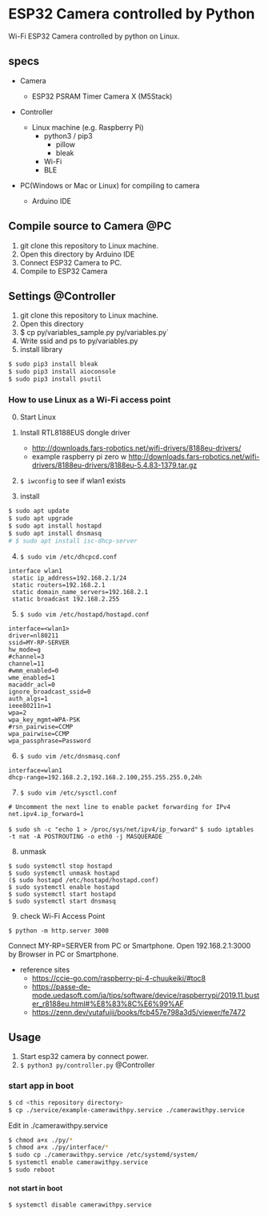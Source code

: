 # ESP32 Camera controlled by Python

Wi-Fi ESP32 Camera controlled by python on Linux.

## specs

* Camera
    * ESP32 PSRAM Timer Camera X (M5Stack)

* Controller
    * Linux machine (e.g. Raspberry Pi)
        * python3 / pip3
            * pillow
            * bleak
        * Wi-Fi
        * BLE

* PC(Windows or Mac or Linux) for compiling to camera
    * Arduino IDE


## Compile source to Camera @PC

1. git clone this repository to Linux machine.
2. Open this directory by Arduino IDE
3. Connect ESP32 Camera to PC.
4. Compile to ESP32 Camera


## Settings @Controller

1. git clone this repository to Linux machine.
2. Open this directory
3. $ cp py/variables_sample.py py/variables.py`
4. Write ssid and ps to py/variables.py
5. install library
```bash
$ sudo pip3 install bleak
$ sudo pip3 install aioconsole
$ sudo pip3 install psutil
```


### How to use Linux as a Wi-Fi access point

0. Start Linux
1. Install RTL8188EUS dongle driver 
    * http://downloads.fars-robotics.net/wifi-drivers/8188eu-drivers/
    * example raspberry pi zero w http://downloads.fars-robotics.net/wifi-drivers/8188eu-drivers/8188eu-5.4.83-1379.tar.gz

2. `$ iwconfig` to see if wlan1 exists

3. install
```bash
$ sudo apt update
$ sudo apt upgrade
$ sudo apt install hostapd
$ sudo apt install dnsmasq
# $ sudo apt install isc-dhcp-server
```
4. `$ sudo vim /etc/dhcpcd.conf`
```
interface wlan1
 static ip_address=192.168.2.1/24
 static routers=192.168.2.1
 static domain_name_servers=192.168.2.1
 static broadcast 192.168.2.255
```

5. `$ sudo vim /etc/hostapd/hostapd.conf`

```
interface=<wlan1>
driver=nl80211
ssid=MY-RP-SERVER
hw_mode=g
#channel=3
channel=11
#wmm_enabled=0
wme_enabled=1
macaddr_acl=0
ignore_broadcast_ssid=0
auth_algs=1
ieee80211n=1
wpa=2
wpa_key_mgmt=WPA-PSK
#rsn_pairwise=CCMP
wpa_pairwise=CCMP
wpa_passphrase=Password
```


6. `$ sudo vim /etc/dnsmasq.conf`
```
interface=wlan1
dhcp-range=192.168.2.2,192.168.2.100,255.255.255.0,24h
```

7. `$ sudo vim /etc/sysctl.conf`
```
# Uncomment the next line to enable packet forwarding for IPv4
net.ipv4.ip_forward=1
```
`$ sudo sh -c "echo 1 > /proc/sys/net/ipv4/ip_forward"`
`$ sudo iptables -t nat -A POSTROUTING -o eth0 -j MASQUERADE`

8. unmask
```
$ sudo systemctl stop hostapd
$ sudo systemctl unmask hostapd
($ sudo hostapd /etc/hostapd/hostapd.conf)
$ sudo systemctl enable hostapd
$ sudo systemctl start hostapd
$ sudo systemctl start dnsmasq
```

9. check Wi-Fi Access Point
```
$ python -m http.server 3000
```
Connect MY-RP=SERVER from PC or Smartphone.
Open 192.168.2.1:3000 by Browser in PC or Smartphone.


* reference sites
    * https://ccie-go.com/raspberry-pi-4-chuukeiki/#toc8
    * https://passe-de-mode.uedasoft.com/ja/tips/software/device/raspberrypi/2019.11.buster_r8188eu.html#%E8%83%8C%E6%99%AF
    * https://zenn.dev/yutafujii/books/fcb457e798a3d5/viewer/fe7472



## Usage

1. Start esp32 camera by connect power.
2. `$ python3 py/controller.py` @Controller


### start app in boot

```bash
$ cd <this repository directory>
$ cp ./service/example-camerawithpy.service ./camerawithpy.service
```
Edit <this app directory name> in ./camerawithpy.service

```bash
$ chmod a+x ./py/*
$ chmod a+x ./py/interface/*
$ sudo cp ./camerawithpy.service /etc/systemd/system/
$ systemctl enable camerawithpy.service
$ sudo reboot
```

#### not start in boot
```bash
$ systemctl disable camerawithpy.service
```

